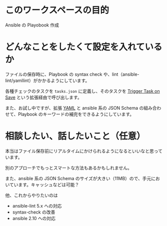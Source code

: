 # このワークスペースの目的

Ansible の Playobook 作成

# どんなことをしたくて設定を入れているか

ファイルの保存時に、Playbook の syntax check や、lint（ansible-lint/yamllint）がかかるようにしています。

各種チェックのタスクを `tasks.json` に定義し、そのタスクを [Trigger Task on Save](https://marketplace.visualstudio.com/items?itemName=Gruntfuggly.triggertaskonsave) という拡張経由で呼び出します。 

また、お試し中ですが、拡張 [YAML](https://marketplace.visualstudio.com/items?itemName=redhat.vscode-yaml) と ansible 系の JSON Schema の組み合わせて、Playbook のキーワードの補完をできるようにしています。

# 相談したい、話したいこと（任意）

本当はファイル保存前にリアルタイムにかけられるようになるといいなと思っています。

別のアプローチでもっとスマートな方法もあるかもしれません。

また、ansible 系の JSON Schema のサイズが大きい（11MB）ので、手元においています。キャッシュなどは可能？


他、これからやりたいのは

- ansible-lint 5.x への対応
- syntax-check の改善
- ansible 2.10 への対応

